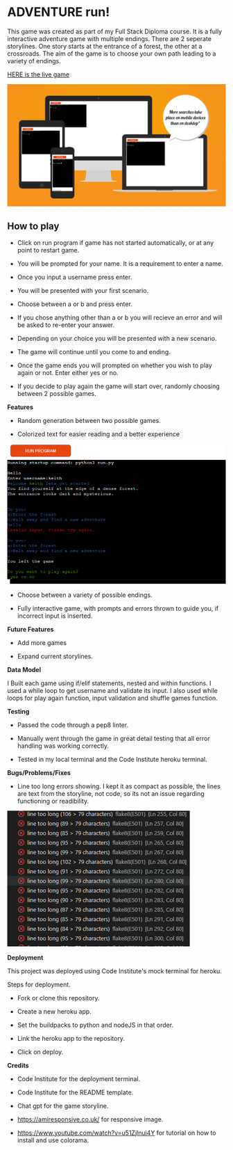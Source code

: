 # ADVENTURE run!

This game was created as part of my Full Stack Diploma course. It is a fully interactive adventure game with multiple endings. There are 2 seperate storylines. One story starts at the entrance of a forest, the other at a crossroads. The aim of the game is to choose your own path leading to a variety of endings. 

[HERE is the live game](https://adventure-game3-250fc2c720c9.herokuapp.com/)

![Responsive image](assets/images/Screenshot%202023-06-18%20054155.png)


## How to play



- Click on run program if game has not started automatically, or at any point to restart game.

- You will be prompted for your name. It is a requirement to enter a name.

- Once you input a username press enter.

- You will be presented with your first scenario.

- Choose between a or b and press enter.

- If you chose anything other than a or b you will recieve an error and will be asked to re-enter your answer.

- Depending on your choice you will be presented with a new scenario.

- The game will continue until you come to and ending.

- Once the game ends you will prompted on whether you wish to play again or not. Enter either yes or no.

- If you decide to play again the game will start over, randomly choosing between 2 possible games.



**Features**

- Random generation between two possible games.

- Colorized text for easier reading and a better experience

![Colorized text image](assets/images/Screenshot%202023-06-18%20053527.png)

- Choose between a variety of possible endings.

- Fully interactive game, with prompts and errors thrown to guide you, if incorrect input is inserted.


**Future Features**

- Add more games 

- Expand current storylines.


**Data Model**

 I Built each game using if/elif statements, nested and within functions. I used a while loop to get username and validate its input. I also used while loops for play again function, input validation and shuffle games function.


**Testing**

- Passed the code through a pep8 linter. 

- Manually went through the game in great detail testing that all error handling was working correctly.

- Tested in my local terminal and the Code Institute heroku terminal.


**Bugs/Problems/Fixes**

- Line too long errors showing. I kept it as compact as possible, the lines are text from the storyline, not code, so its not an issue regarding functioning or readibility.

![Errors found](assets/images/Screenshot%202023-06-18%20061421.png)


**Deployment**

This project was deployed using Code Institute's mock terminal for heroku.

Steps for deployment.

- Fork or clone this repository.

- Create a new heroku app.

- Set the buildpacks to python and nodeJS in that order.

- Link the heroku app to the repository.

- Click on deploy.


**Credits**

- Code Institute for the deployment terminal.

- Code Institute for the README template.

- Chat gpt for the game storyline.

- https://amiresponsive.co.uk/ for responsive image.

- https://www.youtube.com/watch?v=u51Zjlnui4Y for tutorial on how to install and use colorama.





